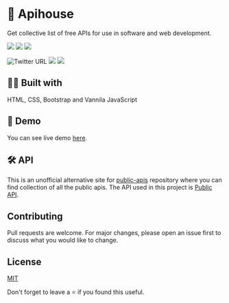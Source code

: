# 📮 Apihouse
Get collective list of free APIs for use in software and web development.



<a href="https://lbesson.mit-license.org"><img src="https://img.shields.io/badge/License-MIT-blue.svg"></a>
<a href="https://github.com/rutikwankhade/Apihouse"><img src="https://img.shields.io/github/stars/rutikwankhade/Apihouse.svg?style=social&label=Star"></a>
<a href="https://github.com/rutikwankhade/Apihouse"><img src="https://badges.frapsoft.com/os/v1/open-source.svg?v=103"></a>

<img alt="Twitter URL" src="https://img.shields.io/twitter/url?style=social&url=https%3A%2F%2Fgithub.com%2Frutikwankhade%2FApihouse">

<img src="https://user-images.githubusercontent.com/47467468/131892996-898cd02d-a27d-4d5d-93ee-3c4232645952.png"/>


<img src="https://user-images.githubusercontent.com/47467468/131893530-72443eb2-7a4d-4209-a72a-ca1969f3c4e0.png"/>



## 👨‍💻 Built with
HTML, CSS, Bootstrap and Vannila JavaScript

## 🚀 Demo
You can see live demo [here](https://apihouse.vercel.app).

## 🛠 API

This is an unofficial alternative site for [public-apis](https://github.com/public-apis/public-apis) repository where you can find collection of all the public apis. The API used in this project is [Public API](https://github.com/davemachado/public-api). 

## Contributing
Pull requests are welcome. For major changes, please open an issue first to discuss what you would like to change.


## License
[MIT](https://choosealicense.com/licenses/mit/)

Don't forget to leave a ⭐ if you found this useful.

